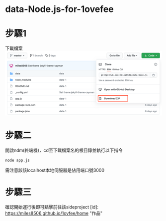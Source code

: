 # data-Node.js-for-1ovefee

# 步驟1
下載檔案
![image](https://github.com/miles8506/data-Node.js-for-1ovefee/blob/master/img/step1.png)

# 步驟二
開啟ndm(終端機)，cd至下載檔案名的根目錄並執行以下指令
```
node app.js
```

需注意該該localhost本地伺服器是佔用端口號3000

# 步驟三
確認開始運行後即可點擊前往該sideproject [id]: https://miles8506.github.io/1ovfee/home  "作品"